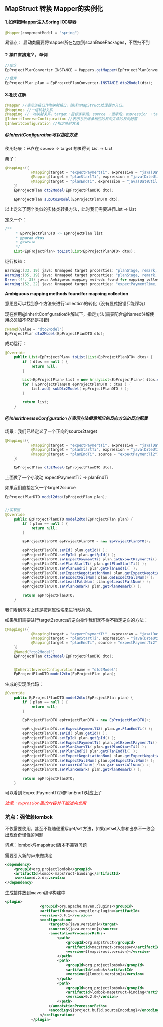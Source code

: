 ## MapStruct 转换 Mapper的实例化

#### 1.如何把Mapper注入Spring IOC容器

```java
@Mapper(componentModel = "spring")
```

易错点： 启动类需要将mapper所在包加到scanBasePackages，不然扫不到



#### 2.接口直接定义，单例

```java
//定义
EpProjectPlanConverter INSTANCE = Mappers.getMapper(EpProjectPlanConverter.class);

//使用
EpProjectPlan plan = EpProjectPlanConverter.INSTANCE.dto2Model(dto);
```



#### 3.相关注解

```java
@Mapper //表示该接口作为映射接口，编译时MapStruct处理器的入口。
@Mappings //一组映射关系
@Mapping //一对映射关系，target：目标类字段，source ：源字段，expression ：target字段使用改表达式获取值
@InheritInverseConfiguration //表示方法继承相应的反向方法的反向配置
@InheritConfiguration //指定映射方法
```



##### @InheritConfiguration可以指定方法 

使用场景：已存在 source -> target 想要得到 List<source> -> List<target>

栗子：

```java
@Mappings({
            @Mapping(target = "expectPaymentTi", expression = "java(DateUtil.timeStr2Long(dto.getExpectPaymentTime()))"),
            @Mapping(target = "planStartTi", expression = "java(DateUtil.timeStr2Long(dto.getPlanStartTime()))"),
            @Mapping(target = "planEndTi", expression = "java(DateUtil.timeStr2Long(dto.getPlanEndTime()))")
    })
    EpProjectPlan dto2Model(EpProjectPlanDTO dto);

    EpProjectPlan subDto2Model(EpProjectPlanDTO dto);
```

以上定义了两个类似的实体类转换方法，此时我们需要进行List<source> -> List<target>

定义一个：

```java
/**
     * EpProjectPlanDTO -> EpProjectPlan list
     * @param dtos
     * @return
     */
    List<EpProjectPlan> toList(List<EpProjectPlanDTO> dtos);
```

运行报错：

```java
Warning:(33, 19) java: Unmapped target properties: "planStage, remark, createTi, createUserId, modifyTi, modifyUserId, version".
Warning:(35, 19) java: Unmapped target properties: "planStage, remark, createTi, createUserId, modifyTi, modifyUserId, version".
Error:(44, 25) java: Ambiguous mapping methods found for mapping collection element to com.jyb.epm.api.model.EpProjectPlan: com.jyb.epm.api.model.EpProjectPlan dto2Model(com.jyb.epm.api.vo.projectplan.EpProjectPlanDTO dto), com.jyb.epm.api.model.EpProjectPlan subDto2Model(com.jyb.epm.api.vo.projectplan.EpProjectPlanDTO dto).
Warning:(52, 22) java: Unmapped target properties: "expectPaymentTime, planStartTime, planEndTime".
```

**Ambiguous mapping methods found for mapping collection**

意思是可以找到多个方法来进行collection的转化（没有显式报错只能踩坑）

现在使用@InheritConfiguration注解试下，指定方法(需要配合@Named注解使用必须加不然还是报错)

```java
@Named(value = "dto2Model")
EpProjectPlan dto2Model(EpProjectPlanDTO dto);
```



成功运行：

```java
@Override
    public List<EpProjectPlan> toList(List<EpProjectPlanDTO> dtos) {
        if ( dtos == null ) {
            return null;
        }

        List<EpProjectPlan> list = new ArrayList<EpProjectPlan>( dtos.size() );
        for ( EpProjectPlanDTO epProjectPlanDTO : dtos ) {
            list.add( subDto2Model( epProjectPlanDTO ) );
        }

        return list;
    }
```





##### @InheritInverseConfiguration //表示方法继承相应的反向方法的反向配置

场景：我们已经定义了一个正向的source2target

```java
@Mappings({
            @Mapping(target = "expectPaymentTi", expression = "java(DateUtil.timeStr2Long(dto.getExpectPaymentTime()))"),
            @Mapping(target = "planStartTi", expression = "java(DateUtil.timeStr2Long(dto.getPlanStartTime()))"),
            @Mapping(target = "planEndTi", source = "expectPaymentTi2"),
    })

    EpProjectPlan dto2Model(EpProjectPlanDTO dto);
```



上面做了一个小改动 expectPaymentTi2 -> planEndTi

如果我们直接定义一个target2source

```java
EpProjectPlanDTO model2dto(EpProjectPlan plan);


//实现层
@Override
    public EpProjectPlanDTO model2dto(EpProjectPlan plan) {
        if ( plan == null ) {
            return null;
        }

        EpProjectPlanDTO epProjectPlanDTO = new EpProjectPlanDTO();

        epProjectPlanDTO.setId( plan.getId() );
        epProjectPlanDTO.setEpId( plan.getEpId() );
        epProjectPlanDTO.setExpectPaymentTi( plan.getExpectPaymentTi() );
        epProjectPlanDTO.setPlanStartTi( plan.getPlanStartTi() );
        epProjectPlanDTO.setPlanEndTi( plan.getPlanEndTi() );
        epProjectPlanDTO.setExpectNegotiationNum( plan.getExpectNegotiationNum() );
        epProjectPlanDTO.setExpectFallNum( plan.getExpectFallNum() );
        epProjectPlanDTO.setLeastFallNum( plan.getLeastFallNum() );
        epProjectPlanDTO.setPlanRemark( plan.getPlanRemark() );

        return epProjectPlanDTO;
    }
```

我们看到基本上还是按照属性名来进行映射的。

如果我们需要进行target2source的逆向操作我们就不得不指定逆向的方法：

```java
@Mappings({
            @Mapping(target = "expectPaymentTi", expression = "java(DateUtil.timeStr2Long(dto.getExpectPaymentTime()))"),
            @Mapping(target = "planStartTi", expression = "java(DateUtil.timeStr2Long(dto.getPlanStartTime()))"),
            @Mapping(target = "planEndTi", source = "expectPaymentTi2"),
    })
    @Named("dto2Model")
    EpProjectPlan dto2Model(EpProjectPlanDTO dto);


    @InheritInverseConfiguration(name = "dto2Model")
    EpProjectPlanDTO model2dto(EpProjectPlan plan);
```



生成的实现类代码：

```java
@Override
    public EpProjectPlanDTO model2dto(EpProjectPlan plan) {
        if ( plan == null ) {
            return null;
        }

        EpProjectPlanDTO epProjectPlanDTO = new EpProjectPlanDTO();

        epProjectPlanDTO.setExpectPaymentTi2( plan.getPlanEndTi() );
        epProjectPlanDTO.setId( plan.getId() );
        epProjectPlanDTO.setEpId( plan.getEpId() );
        epProjectPlanDTO.setExpectPaymentTi( plan.getExpectPaymentTi() );
        epProjectPlanDTO.setPlanStartTi( plan.getPlanStartTi() );
        epProjectPlanDTO.setPlanEndTi( plan.getPlanEndTi() );
        epProjectPlanDTO.setExpectNegotiationNum( plan.getExpectNegotiationNum() );
        epProjectPlanDTO.setExpectFallNum( plan.getExpectFallNum() );
        epProjectPlanDTO.setLeastFallNum( plan.getLeastFallNum() );
        epProjectPlanDTO.setPlanRemark( plan.getPlanRemark() );

        return epProjectPlanDTO;
    }
```

可以看到 ExpectPaymentTi2和PlanEndTi对应上了

*<font color=red>注意：expression里的内容并不能逆向使用</font>*

### 坑点：强依赖lombok

不仅需要使用，甚至不能随便重写get/set方法，如果getset入参和出参不一致会出现奇奇怪怪的问题



坑点：lombok与mapstruct版本不兼容问题

需要引入新的jar来做绑定

```xml
<dependency>
    <groupId>org.projectlombok</groupId>
    <artifactId>lombok-mapstruct-binding</artifactId>
    <version>0.2.0</version>
</dependency>
```

生成插件放到maven编译构建中

```xml
<plugin>
                <groupId>org.apache.maven.plugins</groupId>
                <artifactId>maven-compiler-plugin</artifactId>
                <version>3.8.1</version>
                <configuration>
                    <target>${java.version}</target>
                    <source>${java.version}</source>
                    <annotationProcessorPaths>
                        <path>
                            <groupId>org.mapstruct</groupId>
                            <artifactId>mapstruct-processor</artifactId>
                            <version>${mapstruct.version}</version>
                        </path>
                        <path>
                            <groupId>org.projectlombok</groupId>
                            <artifactId>lombok</artifactId>
                            <version>${lombok.version}</version>
                        </path>
                        <path>
                            <groupId>org.projectlombok</groupId>
                            <artifactId>lombok-mapstruct-binding</artifactId>
                            <version>0.2.0</version>
                        </path>
                    </annotationProcessorPaths>
                    <encoding>${project.build.sourceEncoding}</encoding>
                </configuration>
            </plugin>
```

